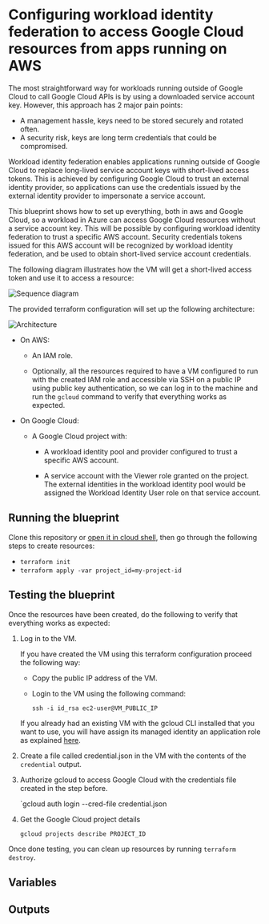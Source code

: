# Configuring workload identity federation to access Google Cloud resources from apps running on AWS

The most straightforward way for workloads running outside of Google Cloud to call Google Cloud APIs is by using a downloaded service account key. However, this approach has 2 major pain points:

* A management hassle,  keys need to be stored securely and rotated often.
* A security risk, keys are long term credentials that could be compromised. 

Workload identity federation enables applications running outside of Google Cloud to replace long-lived service account keys with short-lived access tokens. This is achieved by configuring Google Cloud to trust an external identity provider, so applications can use the credentials issued by the external identity provider to impersonate a service account.

This blueprint shows how to set up everything, both in aws and Google Cloud, so a workload in Azure can access Google Cloud resources without a service account key. This will be possible by configuring workload identity federation to trust a specific AWS account. Security credentials tokens issued for this AWS account will be recognized by workload identity federation, and be used to obtain short-lived service account credentials.

The following diagram illustrates how the VM will get a short-lived access token and use it to access a resource:

 ![Sequence diagram](sequence_diagram.png)

The provided terraform configuration will set up the following architecture:

 ![Architecture](architecture.png)

* On AWS:

    * An IAM role.

    * Optionally, all the resources required to have a VM configured to run with the created IAM role and accessible via SSH on a public IP using public key authentication, so we can log in to the machine and run the `gcloud` command to verify that everything works as expected.

* On Google Cloud:

    * A Google Cloud project with: 

        * A workload identity pool and provider configured to trust a specific AWS account.

        * A service account with the Viewer role granted on the project. The external identities in the workload identity pool would be assigned the Workload Identity User role on that service account.

## Running the blueprint

Clone this repository or [open it in cloud shell](https://ssh.cloud.google.com/cloudshell/editor?cloudshell_git_repo=https%3A%2F%2Fgithub.com%2Fterraform-google-modules%2Fcloud-foundation-fabric&cloudshell_print=cloud-shell-readme.txt&cloudshell_working_dir=blueprints%2Fcloud-operations%2Fworkload-identity-federation-aws), then go through the following steps to create resources:

* `terraform init`
* `terraform apply -var project_id=my-project-id`

## Testing the blueprint

Once the resources have been created, do the following to verify that everything works as expected:

1. Log in to the VM. 

    If you have created the VM using this terraform configuration proceed the following way:

    * Copy the public IP address of the VM.

    * Login to the VM using the following command:

        `ssh -i id_rsa ec2-user@VM_PUBLIC_IP`

    If you already had an existing VM with the gcloud CLI installed that you want to use, you will have assign its managed identity an application role as explained [here](https://docs.microsoft.com/en-us/azure/active-directory/managed-identities-azure-resources/how-to-assign-app-role-managed-identity-powershell#assign-a-managed-identity-access-to-another-applications-app-role).

2. Create a file called credential.json in the VM with the contents of the `credential` output.

3. Authorize gcloud to access Google Cloud with the credentials file created in the step before.

    `gcloud auth login --cred-file credential.json

4. Get the Google Cloud project details

    `gcloud projects describe PROJECT_ID`


Once done testing, you can clean up resources by running `terraform destroy`.
<!-- BEGIN TFDOC -->

## Variables


## Outputs

<!-- END TFDOC -->